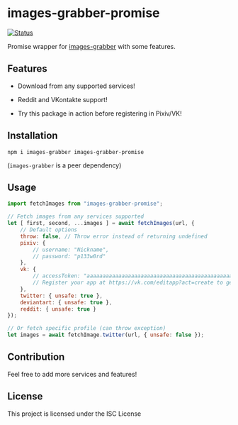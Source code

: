images-grabber-promise
=======================================

[![Status](https://github.com/Saiv46/images-grabber-promise/workflows/Package/badge.svg)](https://github.com/Saiv46/images-grabber-promise/actions)

Promise wrapper for [images-grabber](https://www.npmjs.com/package/images-grabber) with some features.

## Features

* Download from any supported services!

* Reddit and VKontakte support!

* Try this package in action before registering in Pixiv/VK!

## Installation
`npm i images-grabber images-grabber-promise`

(`images-grabber` is a peer dependency)

## Usage

```js
import fetchImages from "images-grabber-promise";

// Fetch images from any services supported
let [ first, second, ...images ] = await fetchImages(url, {
	// Default options
	throw: false, // Throw error instead of returning undefined
	pixiv: {
		// username: "Nickname",
		// password: "p133w0rd"
	},
	vk: {
		// accessToken: "aaaaaaaaaaaaaaaaaaaaaaaaaaaaaaaaaaaaaaaaaaaaaaaaaaaaaaaaaaa"
		// Register your app at https://vk.com/editapp?act=create to get token
	},
	twitter: { unsafe: true },
	deviantart: { unsafe: true },
	reddit: { unsafe: true }
});

// Or fetch specific profile (can throw exception)
let images = await fetchImage.twitter(url, { unsafe: false });
```

## Contribution
Feel free to add more services and features!

## License

This project is licensed under the ISC License